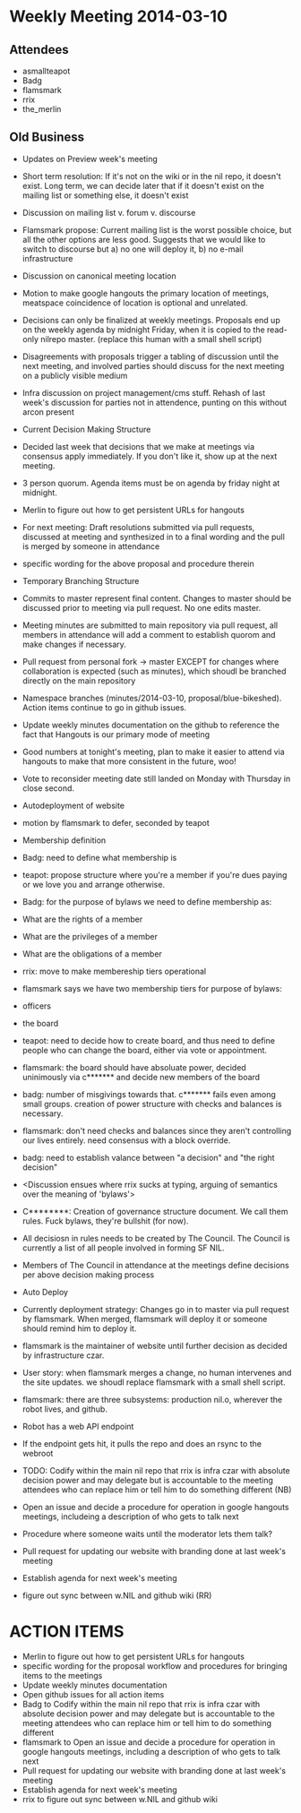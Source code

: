 Weekly Meeting 2014-03-10
=========================

Attendees
---------

* asmallteapot
* Badg
* flamsmark
* rrix
* the_merlin

Old Business
------------------
* Updates on Preview week's meeting
* Short term resolution: If it's not on the wiki or in the nil repo, it doesn't exist. Long term, we can decide later that if it doesn't exist on the mailing list or something else, it doesn't exist
* Discussion on mailing list v. forum v. discourse
 * Flamsmark propose: Current mailing list is the worst possible choice, but all the other options are less good. Suggests that we would like to switch to discourse but a) no one will deploy it, b) no e-mail infrastructure
* Discussion on canonical meeting location
 * Motion to make google hangouts the primary location of meetings, meatspace coincidence of location is optional and unrelated.
 * Decisions can only be finalized at weekly meetings. Proposals end up on the weekly agenda by midnight Friday, when it is copied to the read-only nilrepo master. (replace this human with a small shell script)
 * Disagreements with proposals trigger a tabling of discussion until the next meeting, and involved parties should  discuss for the next meeting on a publicly visible medium
* Infra discussion on project management/cms stuff. Rehash of last week's discussion for parties not in attendence, punting on this without arcon present
* Current Decision Making Structure
 * Decided last week that decisions that we make at meetings via consensus apply immediately. If you don't like it, show up at the next meeting.
 * 3 person quorum. Agenda items must be on agenda by friday night at midnight.
 * Merlin to figure out how to get persistent URLs for hangouts
 * For next meeting: Draft resolutions submitted via pull requests, discussed at meeting and synthesized in to a final wording and the pull is merged by someone in attendance
 * specific wording for the above proposal and procedure therein
* Temporary Branching Structure
 * Commits to master represent final content. Changes to master should be discussed prior to meeting via pull request. No one edits master.
 * Meeting minutes are submitted to main repository via pull request, all members in attendance will add a comment to establish quorom and make changes if necessary.
 * Pull request from personal fork -> master EXCEPT for changes where collaboration is expected (such as minutes), which shoudl be branched directly on the main repository
  * Namespace branches (minutes/2014-03-10, proposal/blue-bikeshed). Action items continue to go in github issues.
* Update weekly minutes documentation on the github to reference the fact that Hangouts is our primary mode of meeting

* Good numbers at tonight's meeting, plan to make it easier to attend via hangouts to make that more consistent in the future, woo!
* Vote to reconsider meeting date still landed on Monday with Thursday in close second.
* Autodeployment of website
 * motion by flamsmark to defer, seconded by teapot
* Membership definition
 * Badg: need to define what membership is
 * teapot: propose structure where you're  a member if you're dues paying or we love you and arrange otherwise.
 * Badg: for the purpose of bylaws we need to define membership as:
  * What are the rights of a member
  * What are the privileges of a member
  * What are the obligations of a member
 * rrix: move to make membereship tiers operational
 * flamsmark says we have two membership tiers for purpose of bylaws:
  * officers
  * the board
 * teapot: need to decide how to create board, and thus need to define people who can change the board, either via vote or appointment.
 * flamsmark: the board should have absoluate power, decided uninimously via c******* and decide new members of the board
 * badg: number of misgivings towards that. c******* fails even among small groups. creation of power structure with checks and balances is necessary.
 * flamsmark: don't need checks and balances since they aren't controlling our lives entirely. need consensus with a block override.
 * badg: need to establish valance between "a decision" and "the right decision"
 * <Discussion ensues where rrix sucks at typing, arguing of semantics over the meaning of 'bylaws'>
  * C********: Creation of governance structure document. We call them rules. Fuck bylaws, they're bullshit (for now).
  * All decisiosn in rules needs to be created by The Council. The Council is currently a list of all people involved in forming SF NIL.
  * Members of The Council in attendance at the meetings define decisions per above decision making process
* Auto Deploy
 * Currently deployment strategy: Changes go in to master via pull request by flamsmark. When merged, flamsmark will deploy it or someone should remind him to deploy it.
 * flamsmark is the maintainer of website until further decision as decided by infrastructure czar. 
 * User story: when flamsmark merges a change, no human intervenes and the site updates. we shoudl replace flamsmark with a small shell script.
 * flamsmark: there are three subsystems: production nil.o, wherever the robot lives, and github.
  * Robot has a web API endpoint
  * If the endpoint gets hit, it pulls the repo and does an rsync to the webroot
 * TODO: Codify within the main nil repo that rrix is infra czar with absolute decision power and may delegate but is accountable to the meeting attendees who can replace him or tell him to do something different (NB)
 * Open an issue and decide a procedure for operation in google hangouts meetings, includeing a description of who gets to talk next
  * Procedure where someone waits until the moderator lets them talk?
 * Pull request for updating our website with branding done at last week's meeting
 * Establish agenda for next week's meeting
 * figure out sync between w.NIL and github wiki (RR)

ACTION ITEMS
=============
* Merlin to figure out how to get persistent URLs for hangouts
* specific wording for the proposal workflow and procedures for bringing items to the meetings
* Update weekly minutes documentation 
* Open github issues for all action items
* Badg to Codify within the main nil repo that rrix is infra czar with absolute decision power and may delegate but is accountable to the meeting attendees who can replace him or tell him to do something different
* flamsmark to Open an issue and decide a procedure for operation in google hangouts meetings, including a description of who gets to talk next
* Pull request for updating our website with branding done at last week's meeting
* Establish agenda for next week's meeting
* rrix to figure out sync between w.NIL and github wiki
